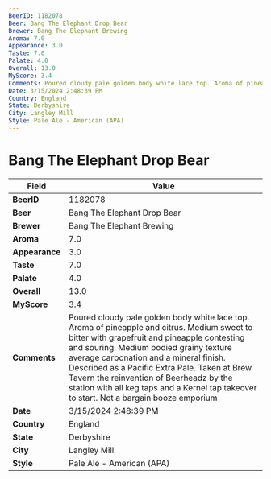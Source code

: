 ```yaml
---
BeerID: 1182078
Beer: Bang The Elephant Drop Bear
Brewer: Bang The Elephant Brewing
Aroma: 7.0
Appearance: 3.0
Taste: 7.0
Palate: 4.0
Overall: 13.0
MyScore: 3.4
Comments: Poured cloudy pale golden body white lace top. Aroma of pineapple and citrus. Medium sweet to bitter with grapefruit and pineapple contesting and souring. Medium bodied grainy texture average carbonation and a mineral finish. Described as a Pacific Extra Pale. Taken at Brew Tavern the reinvention of Beerheadz by the station with all keg taps and a Kernel tap takeover to start. Not a bargain booze emporium
Date: 3/15/2024 2:48:39 PM
Country: England
State: Derbyshire
City: Langley Mill
Style: Pale Ale - American (APA)
---
```


# Bang The Elephant Drop Bear

| Field         | Value |
|---------------|-------|
| **BeerID** | 1182078 |
| **Beer** | Bang The Elephant Drop Bear |
| **Brewer** | Bang The Elephant Brewing |
| **Aroma** | 7.0 |
| **Appearance** | 3.0 |
| **Taste** | 7.0 |
| **Palate** | 4.0 |
| **Overall** | 13.0 |
| **MyScore** | 3.4 |
| **Comments** | Poured cloudy pale golden body white lace top. Aroma of pineapple and citrus. Medium sweet to bitter with grapefruit and pineapple contesting and souring. Medium bodied grainy texture average carbonation and a mineral finish. Described as a Pacific Extra Pale. Taken at Brew Tavern the reinvention of Beerheadz by the station with all keg taps and a Kernel tap takeover to start. Not a bargain booze emporium  |
| **Date** | 3/15/2024 2:48:39 PM |
| **Country** | England |
| **State** | Derbyshire |
| **City** | Langley Mill |
| **Style** | Pale Ale - American (APA) |
